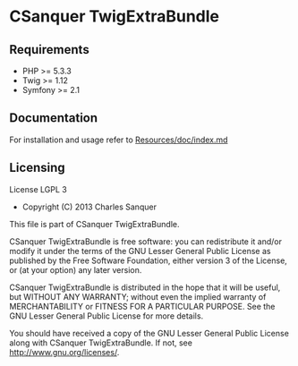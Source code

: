 CSanquer TwigExtraBundle
========================

Requirements
------------

* PHP >= 5.3.3
* Twig >= 1.12
* Symfony >= 2.1

Documentation
------------

For installation and usage refer to [Resources/doc/index.md](https://github.com/csanquer/TwigExtraBundle/blob/master/Resources/doc/index.md)

Licensing
---------

License LGPL 3

* Copyright (C) 2013 Charles Sanquer

This file is part of CSanquer TwigExtraBundle.

CSanquer TwigExtraBundle is free software: you can redistribute it and/or modify
it under the terms of the GNU Lesser General Public License as published by
the Free Software Foundation, either version 3 of the License, or
(at your option) any later version.

CSanquer TwigExtraBundle is distributed in the hope that it will be useful,
but WITHOUT ANY WARRANTY; without even the implied warranty of
MERCHANTABILITY or FITNESS FOR A PARTICULAR PURPOSE.  See the
GNU Lesser General Public License for more details.

You should have received a copy of the GNU Lesser General Public License
along with CSanquer TwigExtraBundle.  If not, see <http://www.gnu.org/licenses/>.
